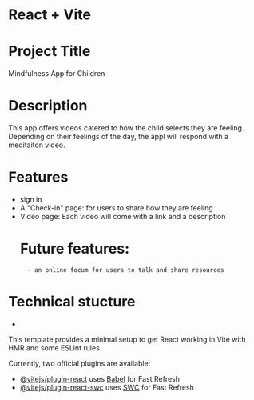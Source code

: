 # React + Vite

# Project Title
Mindfulness App for Children

# Description
This app offers videos catered to how the child selects they are feeling. Depending on their feelings of the day, the appl will respond with a meditaiton video. 

# Features
- sign in 
- A "Check-in" page: for users to share how they are feeling
- Video page: Each video will come with a link and a description
    # Future features: 
        - an online focum for users to talk and share resources 

# Technical stucture
- 

This template provides a minimal setup to get React working in Vite with HMR and some ESLint rules.

Currently, two official plugins are available:

- [@vitejs/plugin-react](https://github.com/vitejs/vite-plugin-react/blob/main/packages/plugin-react/README.md) uses [Babel](https://babeljs.io/) for Fast Refresh
- [@vitejs/plugin-react-swc](https://github.com/vitejs/vite-plugin-react-swc) uses [SWC](https://swc.rs/) for Fast Refresh
